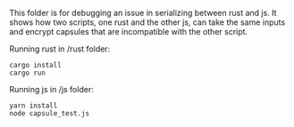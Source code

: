 This folder is for debugging an issue in serializing between rust and js. It shows how two scripts, one rust and the other js, can take the same inputs and encrypt capsules that are incompatible with the other script.

Running rust in /rust folder:
```
cargo install
cargo run
```

Running js in /js folder:
```
yarn install 
node capsule_test.js
```